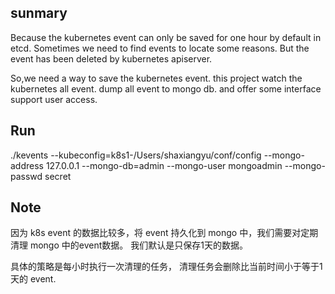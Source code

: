 ## sunmary
Because the kubernetes event can only be saved for one hour by default in etcd.
Sometimes we need to find events to locate some reasons. But the event has been deleted by kubernetes apiserver.

So,we need a way to save the kubernetes event. this project watch the kubernetes all event. dump all event to mongo db.
and offer some interface support user access.


## Run
./kevents --kubeconfig=k8s1-/Users/shaxiangyu/conf/config --mongo-address 127.0.0.1 --mongo-db=admin --mongo-user mongoadmin  --mongo-passwd secret


## Note
因为 k8s event 的数据比较多，将 event 持久化到 mongo 中，我们需要对定期清理 mongo 中的event数据。 我们默认是只保存1天的数据。

具体的策略是每小时执行一次清理的任务， 清理任务会删除比当前时间小于等于1天的 event.